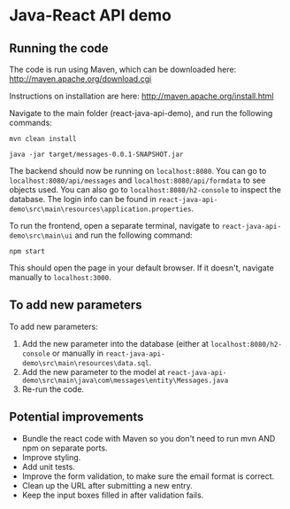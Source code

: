 # Java-React API demo

## Running the code
The code is run using Maven, which can be downloaded here: http://maven.apache.org/download.cgi

Instructions on installation are here: http://maven.apache.org/install.html



Navigate to the main folder (react-java-api-demo), and run the following commands:

`mvn clean install`

`java -jar target/messages-0.0.1-SNAPSHOT.jar`

The backend should now be running on `localhost:8080`. You can go to `localhost:8080/api/messages` and `localhost:8080/api/formdata` to see objects used. You can also go to `localhost:8080/h2-console` to inspect the database. The login info can be found in `react-java-api-demo\src\main\resources\application.properties`.

To run the frontend, open a separate terminal, navigate to `react-java-api-demo\src\main\ui` and run the following command:

`npm start`

This should open the page in your default browser. If it doesn't, navigate manually to `localhost:3000`.


## To add new parameters
To add new parameters:
1. Add the new parameter into the database (either at `localhost:8080/h2-console` or manually in `react-java-api-demo\src\main\resources\data.sql`.
2. Add the new parameter to the model at `react-java-api-demo\src\main\java\com\messages\entity\Messages.java`
3. Re-run the code.

## Potential improvements
* Bundle the react code with Maven so you don't need to run mvn AND npm on separate ports.
* Improve styling.
* Add unit tests.
* Improve the form validation, to make sure the email format is correct.
* Clean up the URL after submitting a new entry.
* Keep the input boxes filled in after validation fails.
